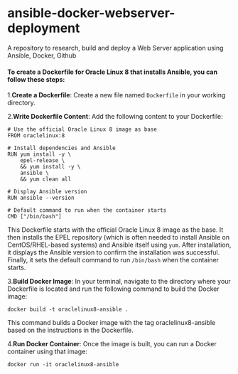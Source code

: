 # ansible-docker-webserver-deployment
A repository to research, build and deploy a Web Server application using Ansible, Docker, Github

#### To create a Dockerfile for Oracle Linux 8 that installs Ansible, you can follow these steps:
1.**Create a Dockerfile**:
Create a new file named `Dockerfile` in your working directory.

2.**Write Dockerfile Content**:
Add the following content to your Dockerfile:
```docker
# Use the official Oracle Linux 8 image as base
FROM oraclelinux:8

# Install dependencies and Ansible
RUN yum install -y \
    epel-release \
    && yum install -y \
    ansible \
    && yum clean all

# Display Ansible version
RUN ansible --version

# Default command to run when the container starts
CMD ["/bin/bash"]
```
This Dockerfile starts with the official Oracle Linux 8 image as the base. It then installs the EPEL repository (which is often needed to install Ansible on CentOS/RHEL-based systems) and Ansible itself using `yum`. After installation, it displays the Ansible version to confirm the installation was successful. Finally, it sets the default command to run `/bin/bash` when the container starts.

3.**Build Docker Image**:
In your terminal, navigate to the directory where your Dockerfile is located and run the following command to build the Docker image:
```docker
docker build -t oraclelinux8-ansible .
```
This command builds a Docker image with the tag oraclelinux8-ansible based on the instructions in the Dockerfile.

4.**Run Docker Container**:
Once the image is built, you can run a Docker container using that image:
```docker
docker run -it oraclelinux8-ansible
```

